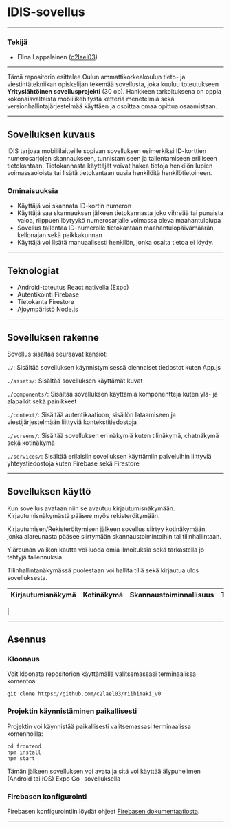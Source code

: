 # IDIS-sovellus 

---------------------------------

### Tekijä
- Elina Lappalainen ([c2lael03](https://github.com/c2lael03))
  
---------------------------------

Tämä repositorio esittelee Oulun ammattikorkeakoulun tieto- ja viestintätekniikan opiskelijan tekemää sovellusta, joka kuuluu toteutukseen **Yrityslähtöinen sovellusprojekti** (30 op). 
Hankkeen tarkoituksena on oppia kokonaisvaltaista mobiilikehitystä ketteriä menetelmiä sekä versionhallintajärjestelmää käyttäen ja osoittaa omaa opittua osaamistaan.
  
---------------------------------

## Sovelluksen kuvaus
IDIS tarjoaa mobiililaitteille sopivan sovelluksen esimerkiksi ID-korttien numerosarjojen skannaukseen, tunnistamiseen ja tallentamiseen erilliseen tietokantaan. Tietokannasta käyttäjät voivat hakea tietoja henkilön lupien voimassaoloista tai lisätä tietokantaan uusia henkilöitä henkilötietoineen. 

### Ominaisuuksia
- Käyttäjä voi skannata ID-kortin numeron 
- Käyttäjä saa skannauksen jälkeen tietokannasta joko vihreää tai punaista valoa, riippuen löytyykö numerosarjalle voimassa oleva maahantulolupa
- Sovellus tallentaa ID-numerolle tietokantaan maahantulopäivämäärän, kellonajan sekä paikkakunnan
- Käyttäjä voi lisätä manuaalisesti henkilön, jonka osalta tietoa ei löydy.

---------------------------------

## Teknologiat
- Android-toteutus React nativella (Expo)
- Autentikointi Firebase
- Tietokanta Firestore
- Ajoympäristö Node.js

---------------------------------

## Sovelluksen rakenne

Sovellus sisältää seuraavat kansiot:

```./```: Sisältää sovelluksen käynnistymisessä olennaiset tiedostot kuten App.js

```./assets/```: Sisältää sovelluksen käyttämät kuvat

```./components/```: Sisältää sovelluksen käyttämiä komponentteja kuten ylä- ja alapalkit sekä painikkeet

```./context/```: Sisältää autentikaatioon, sisällön lataamiseen ja viestijärjestelmään liittyviä kontekstitiedostoja

```./screens/```: Sisältää sovelluksen eri näkymiä kuten tilinäkymä, chatnäkymä sekä kotinäkymä

```./services/```: Sisältää erilaisiin sovelluksen käyttämiin palveluihin liittyviä yhteystiedostoja kuten Firebase sekä Firestore


---------------------------------

## Sovelluksen käyttö
Kun sovellus avataan niin se avautuu kirjautumisnäkymään. Kirjautumisnäkymästä pääsee myös rekisteröitymään.

Kirjautumisen/Rekisteröitymisen jälkeen sovellus siirtyy kotinäkymään, jonka alareunasta pääsee siirtymään skannaustoimintoihin tai tilinhallintaan.

Yläreunan valikon kautta voi luoda omia ilmoituksia sekä tarkastella jo tehtyjä tallennuksia.

Tilinhallintanäkymässä puolestaan voi hallita tiliä sekä kirjautua ulos sovelluksesta.

| Kirjautumisnäkymä | Kotinäkymä | Skannaustoiminnallisuus | Tilinhallintanäkymä |
| ---------------------- | ---------------------- | ---------------------- | ---------------------- |
| 

---------------------------------
## Asennus

### Kloonaus
Voit kloonata repositorion käyttämällä valitsemassasi terminaalissa komentoa:

```
git clone https://github.com/c2lael03/riihimaki_v0
```

### Projektin käynnistäminen paikallisesti 
Projektin voi käynnistää paikallisesti valitsemassasi terminaalissa komennoilla:

```
cd frontend
npm install
npm start
```

Tämän jälkeen sovelluksen voi avata ja sitä voi käyttää älypuhelimen (Android tai iOS) Expo Go -sovelluksella

### Firebasen konfigurointi
Firebasen konfigurointiin löydät ohjeet [Firebasen dokumentaatiosta](https://firebase.google.com/docs/web/setup).

---------------------------------



